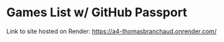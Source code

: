 # Games List w/ GitHub Passport

Link to site hosted on Render: https://a4-thomasbranchaud.onrender.com/ 

